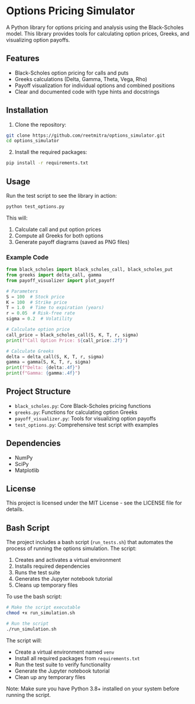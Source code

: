# Options Pricing Simulator

A Python library for options pricing and analysis using the Black-Scholes model. This library provides tools for calculating option prices, Greeks, and visualizing option payoffs.

## Features

- Black-Scholes option pricing for calls and puts
- Greeks calculations (Delta, Gamma, Theta, Vega, Rho)
- Payoff visualization for individual options and combined positions
- Clear and documented code with type hints and docstrings

## Installation

1. Clone the repository:
```bash
git clone https://github.com/reetmitra/options_simulator.git
cd options_simulator
```

2. Install the required packages:
```bash
pip install -r requirements.txt
```

## Usage

Run the test script to see the library in action:
```bash
python test_options.py
```

This will:
1. Calculate call and put option prices
2. Compute all Greeks for both options
3. Generate payoff diagrams (saved as PNG files)

### Example Code

```python
from black_scholes import black_scholes_call, black_scholes_put
from greeks import delta_call, gamma
from payoff_visualizer import plot_payoff

# Parameters
S = 100  # Stock price
K = 100  # Strike price
T = 1.0  # Time to expiration (years)
r = 0.05  # Risk-free rate
sigma = 0.2  # Volatility

# Calculate option price
call_price = black_scholes_call(S, K, T, r, sigma)
print(f"Call Option Price: ${call_price:.2f}")

# Calculate Greeks
delta = delta_call(S, K, T, r, sigma)
gamma = gamma(S, K, T, r, sigma)
print(f"Delta: {delta:.4f}")
print(f"Gamma: {gamma:.4f}")
```

## Project Structure

- `black_scholes.py`: Core Black-Scholes pricing functions
- `greeks.py`: Functions for calculating option Greeks
- `payoff_visualizer.py`: Tools for visualizing option payoffs
- `test_options.py`: Comprehensive test script with examples

## Dependencies

- NumPy
- SciPy
- Matplotlib

## License

This project is licensed under the MIT License - see the LICENSE file for details.

## Bash Script

The project includes a bash script (`run_tests.sh`) that automates the process of running the options simulation. The script:

1. Creates and activates a virtual environment
2. Installs required dependencies
3. Runs the test suite
4. Generates the Jupyter notebook tutorial
5. Cleans up temporary files

To use the bash script:

```bash
# Make the script executable
chmod +x run_simulation.sh

# Run the script
./run_simulation.sh
```

The script will:
- Create a virtual environment named `venv`
- Install all required packages from `requirements.txt`
- Run the test suite to verify functionality
- Generate the Jupyter notebook tutorial
- Clean up any temporary files

Note: Make sure you have Python 3.8+ installed on your system before running the script. 
